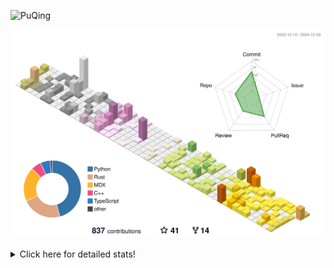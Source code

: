 ![PuQing](https://user-images.githubusercontent.com/27223114/171565019-9a56fae6-b08b-421f-99db-7e830da42371.png)

![](./profile-3d-contrib/profile-season-animate.svg)

<details>
<summary>Click here for detailed stats!</summary>

<!--START_SECTION:waka-->
![Lines of code](https://img.shields.io/badge/From%20Hello%20World%20I%27ve%20Written-1.5%20million%20lines%20of%20code-blue)

**🐱 My GitHub Data** 

> 📦 413.3 kB Used in GitHub's Storage 
 > 
> 🏆 733 Contributions in the Year 2024
 > 
> 🚫 Not Opted to Hire
 > 
> 📜 38 Public Repositories 
 > 
> 🔑 32 Private Repositories 
 > 
**I'm an Early 🐤** 

```text
🌞 Morning                558 commits         ██░░░░░░░░░░░░░░░░░░░░░░░   06.83 % 
🌆 Daytime                3539 commits        ███████████░░░░░░░░░░░░░░   43.34 % 
🌃 Evening                1897 commits        ██████░░░░░░░░░░░░░░░░░░░   23.23 % 
🌙 Night                  2171 commits        ███████░░░░░░░░░░░░░░░░░░   26.59 % 
```


📊 **This Week I Spent My Time On** 

```text
💬 Programming Languages: 
Browsing                 13 hrs 52 mins      █████████░░░░░░░░░░░░░░░░   34.43 % 
GitHubing                6 hrs 58 mins       ████░░░░░░░░░░░░░░░░░░░░░   17.28 % 
Rust                     5 hrs 2 mins        ███░░░░░░░░░░░░░░░░░░░░░░   12.52 % 
Searching                4 hrs 52 mins       ███░░░░░░░░░░░░░░░░░░░░░░   12.10 % 
Fish Touching            2 hrs 10 mins       █░░░░░░░░░░░░░░░░░░░░░░░░   05.40 % 

🔥 Editors: 
Chrome                   28 hrs 27 mins      ██████████████████░░░░░░░   70.59 % 
VS Code                  10 hrs 3 mins       ██████░░░░░░░░░░░░░░░░░░░   24.96 % 
fish                     1 hr 16 mins        █░░░░░░░░░░░░░░░░░░░░░░░░   03.17 % 
Obsidian                 31 mins             ░░░░░░░░░░░░░░░░░░░░░░░░░   01.29 % 

💻 Operating System: 
Mac                      31 hrs 32 mins      ████████████████████░░░░░   78.20 % 
WSL                      6 hrs 29 mins       ████░░░░░░░░░░░░░░░░░░░░░   16.09 % 
Linux                    2 hrs 18 mins       █░░░░░░░░░░░░░░░░░░░░░░░░   05.72 % 
```


<!--END_SECTION:waka-->
</details>

